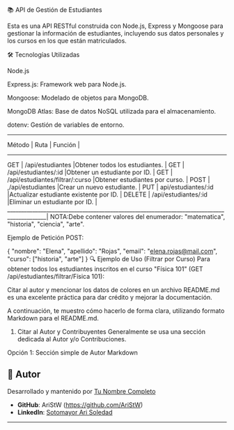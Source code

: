 📚 API de Gestión de Estudiantes

Esta es una API RESTful construida con Node.js, Express y Mongoose para gestionar la información de estudiantes, incluyendo sus datos personales y los cursos en los que están matriculados.

🛠️ Tecnologías Utilizadas

Node.js

Express.js: Framework web para Node.js.

Mongoose: Modelado de objetos para MongoDB.

MongoDB Atlas: Base de datos NoSQL utilizada para el almacenamiento.

dotenv: Gestión de variables de entorno.
____________________________________________________________________________________________
Método  |   Ruta                            |   Función                                     |
____________________________________________________________________________________________
GET     |   /api/estudiantes                |Obtener todos los estudiantes.                 |
GET     |   /api/estudiantes/:id            |Obtener un estudiante por ID.                  |
GET     |   /api/estudiantes/filtrar/:curso |Obtener estudiantes por curso.                 |
POST    |   ,/api/estudiantes               |Crear un nuevo estudiante.                     |
PUT     |   api/estudiantes/:id             |Actualizar estudiante existente por ID.        |
DELETE  |   /api/estudiantes/:id            |Eliminar un estudiante por ID.                 |
____________________________________________________________________________________________|
NOTA:Debe contener valores del enumerador: "matematica", "historia", "ciencia", "arte".

Ejemplo de Petición POST:

{
  "nombre": "Elena",
  "apellido": "Rojas",
  "email": "elena.rojas@mail.com",
  "curso": ["historia", "arte"]
}
🔍 Ejemplo de Uso (Filtrar por Curso)
Para obtener todos los estudiantes inscritos en el curso "Física 101" (GET /api/estudiantes/filtrar/Física 101):

Citar al autor y mencionar los datos de colores en un archivo README.md es una excelente práctica para dar crédito y mejorar la documentación.

A continuación, te muestro cómo hacerlo de forma clara, utilizando formato Markdown para el README.md.

1. Citar al Autor y Contribuyentes
Generalmente se usa una sección dedicada al Autor y/o Contribuciones.

Opción 1: Sección simple de Autor
Markdown

## 👤 Autor

Desarrollado y mantenido por [Tu Nombre Completo](enlace-a-tu-perfil-o-web)
- **GitHub**: AriStW (https://github.com/AriStW)
- **LinkedIn**: [Sotomayor Ari Soledad](www.linkedin.com/in/arisoledadsotomayor) 

---